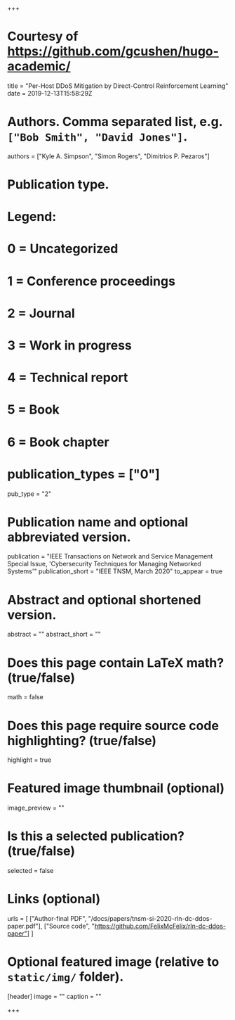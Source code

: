 +++

# Courtesy of https://github.com/gcushen/hugo-academic/

title = "Per-Host DDoS Mitigation by Direct-Control Reinforcement Learning"
date = 2019-12-13T15:58:29Z

# Authors. Comma separated list, e.g. `["Bob Smith", "David Jones"]`.
authors = ["Kyle A. Simpson", "Simon Rogers", "Dimitrios P. Pezaros"]

# Publication type.
# Legend:
# 0 = Uncategorized
# 1 = Conference proceedings
# 2 = Journal
# 3 = Work in progress
# 4 = Technical report
# 5 = Book
# 6 = Book chapter
# publication_types = ["0"]
pub_type = "2"

# Publication name and optional abbreviated version.
publication = "IEEE Transactions on Network and Service Management Special Issue, 'Cybersecurity Techniques for Managing Networked Systems'"
publication_short = "IEEE TNSM, March 2020"
to_appear = true

# Abstract and optional shortened version.
abstract = ""
abstract_short = ""

# Does this page contain LaTeX math? (true/false)
math = false

# Does this page require source code highlighting? (true/false)
highlight = true

# Featured image thumbnail (optional)
image_preview = ""

# Is this a selected publication? (true/false)
selected = false

# Links (optional)
urls = [
	["Author-final PDF", "/docs/papers/tnsm-si-2020-rln-dc-ddos-paper.pdf"],
	["Source code", "https://github.com/FelixMcFelix/rln-dc-ddos-paper"]
]

# Optional featured image (relative to `static/img/` folder).
[header]
image = ""
caption = ""

+++